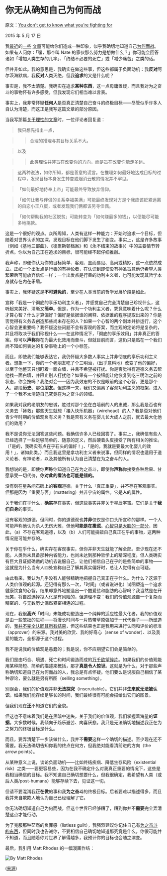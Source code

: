 # 你无从确知自己为何而战

原文：[You don't get to know what you're fighting for](https://mindingourway.com/you-dont-get-t/)

2015 年 5 月 17 日

我[最近](https://mindingourway.com/the-value-of-a-life/)的[一些](https://mindingourway.com/on-caring/) [文章](https://mindingourway.com/the-stamp-collector/)可能给你们造成一种印象，似乎我确切地知道自己[为何而战](https://mindingourway.com/caring-about-some/)。如果有人问你：「嘿，那个叫 Nate 的家伙那么努力是想做什么？」你可能会回答诸如「增加人类生存的几率」、「终结不必要的死亡」或「减少痛苦」之类的话。

但并非如此。我的意思是，我确实在做这些事，但这些都属于负面动机：我**反对**阿尔茨海默病，我**反对**人类灭绝，但我**追求**的又是什么呢？

事实是，我不太清楚。我确实在追求**某种东西**，这一点毋庸置疑，而且我对为之奋斗的事物怀有许多感受，但我发现它们相当难以言表。

事实上，我非常怀疑**任何人**是否真正清楚自己奋斗的终极目标——尽管似乎许多人自认为清楚，而这正是我写这篇文章的部分原因。

当我写那篇[关于理性的文章](https://mindingourway.com/desire-is-the-direction-rationality-is-the-magnitude/)时，一位评论者回复道：

> 我只想先指出一点，

>

> > 合理的推理与其目标关系不大。

>

> 以及

>

> > 此类理性并非旨在改变你的方向，而是旨在改变你能走多远。

>

> 这两种说法，如你所知，都是善意的谎言。在推理如何最好地达成目标的过程中，发现目标本身发生转变或烟消云散的情况并不罕见。

>

> 「如何最好地侍奉上帝」可能最终导致放弃信仰。

>

> 「如何让我与伴侣的关系幸福美满」可能最终发现对方是个我应该赶紧远离的自恋小王八蛋，或者发现我们俩都该另寻佳偶。

>

> 「如何帮助我的社区脱贫」可能转变为「如何赚最多的钱」，以便能尽可能多地捐款。

这是一个很好的观点。众所周知，人类有这样一种能力：开始时追求一个目标，但随着对世界认识的加深，发现目标在他们脚下发生了剧变。事实上，这是许多故事（例如《基地三部曲》、《德累斯顿档案》和《永不结束的故事》）中的主要情节转折点。你以为自己正在追求的目标，很可能经不起仔细推敲。

我声称，即便你认为你的目标简单、客观、显而易见、高尚或精妙，这一点依然成立。正如一个出发点是行善的有神论者，在认识到即使没有神圣旨意他仍希望人类繁荣后可能放弃信仰一样；一个出发点是行善的功利主义者，也可能发现其哲学本身就存在内在矛盾。

事实上，我怀疑这是**不可避免的**，至少在人类当前的哲学发展阶段是如此。

宣称「我是一个彻底的享乐功利主义者」，并感觉自己完全清楚自己珍视什么，这听起来美好、清晰又**简单**。但是，作为一个功利主义者，究竟意味着什么呢？什么才算心智？什么才算偏好？偏好是依据谁的阐释、依据谁的程序提取出来的？你是否觉得有义务去创造那些尚未存在的人？如果一个心智的两个副本并排运行，这个心智会更重要吗？我怀疑这些问题不会有客观的答案，而主观的定论将是复杂的，并且将取决于我们珍视什么——在这种情况下，「彻底的享乐效用」并非真正的答案。你可以**声称**你在为最大化效用而奋斗，但就目前而言，这仍只是贴在一个我们尚不知如何表达的复杂事物上的一个小标签。

而且，即使我们能够表达它，我仍怀疑大多数人事实上并非彻底的享乐功利主义者。想象一下，你的一个老朋友吃了个三明治，（出乎意料地）改变了他的偏好，以至于他整天只想盯着一面白墙，并且不希望被打扰。你是否觉得有道德义务去帮他找一面白墙，并阻止别人打扰他？如果有一个按钮能让他恢复到吃三明治之前的状态，你会按吗？我绝对会——因为我效忠的不仅是眼前的这个心智，更是那个**人**、那段**历史**、那位**朋友**。但这样一来，我们又偏离了客观功利主义的框架，进入了一个我不太清楚自己究竟在为之奋斗的领域。

如果我对我的老朋友的忠诚，胜过对那个坐在白墙前的人的忠诚，那么我是否也有义务去「拯救」那些天生就想「接入快乐机器」（wirehead）的人？我是否对他们青少年时期的价值观负有义务？我是否有义务在婴儿长大成人之前，就去最大化他们的效用？

我不是说你无法回答这些问题。我确信许多人已经回答了。事实上，我确信有些人已经选择了一些足够简单的、随意的定义，然后硬着头皮接受了所有相关的推论。（「是的，我确实有点在乎石头的偏好！」、「是的，我就是要最大化婴儿的效用！」，诸如此类。）而且我这里是拿功利主义者来说事，但同样的情况也适用于道义论者、有神论者，以及其他所有认为自己清楚在为之奋斗的人。

我想说的是，即使你**声称**你知道自己在为之奋斗，即使你**声称**你接受各种后果、甘愿承受一切代价，**你对此的看法也可能是错的。**

没有刻在星系间石碑上的**客观**道德。关于什么「真正重要」，并不存在客观事实。但那是因为「重要与否」（mattering）并非宇宙的属性。它是**人**的属性。

关于我们在乎什么，**确实**存在事实，但这些事实并非关于星辰宇宙。它们是关于**我们自身**的事实。

没有客观的道德，但同时，你的道德观也**并非**仅仅是你口头所宣称的那样。一个人可能声称他认为杀人无伤大雅，但他**可能是在撒谎**。[心智只是大脑的一部分](https://mindingourway.com/the-brainmind-distinction/)，因此，（a）不存在客观道德，以及（b）人们可能搞错自己真正在乎的事物，这两种情况是可能并存的。

关于你在乎什么，确实存在客观事实，但你并非天生就能了解全部。至少现在还不能。人类尚未具备那种内省能力，也尚未达到那种哲学上的精深程度。但人类确实有巨大且证据确凿的动机去说服自己，让他们相信自己在乎的是些简单的事物——这就是为什么当有人四处宣称自己了解其真实偏好时，总让人觉得有点可疑。

由此看来，我认为几乎没有人能够精确地把握自己真正在乎什么。为什么？这源于人类价值观的起源。还记得有那么一次，「时间」（或者说进化）试图塑造一个追求健康饮食的心智，结果却意外地塑造出一个酷爱盐和脂肪的心智吗？我当然是在开玩笑，将自然选择拟人化是有风险的，但道理不变：我们的价值观源自一个复杂而精密的、与无数历史偶然紧密相连的过程。

现在，我很**高兴**「时间」未能成功塑造出一个纯粹的适应性最大化者。我的价值观是由一些笨拙的进程——将漫长时间与一片热带草原强加于一代代猴子——所塑造的，[我并不完全认同其所有结果](https://mindingourway.com/caring-about-some/)，但这些结果也正是我用来进行认同和评价的标准（approver）的来源。我对美的欣赏、我的好奇心（sense of wonder）、以及我爱的能力，全都源于这个过程。

我不是说我的价值观是愚蠢的；我是说，你不应期望它们会是简单的。

我们是由巧合、境遇、死亡和时间锻造而成的[万千欲望碎片](http://lesswrong.com/lw/l3/thou_art_godshatter/)。如果我们的价值观能用某种简短、简单的描述来概括，那才**真是令人惊讶**。这就是为什么，对于那些声称确切知道自己在为何而战的人，我总是有点怀疑。他们要么是说服自己相信了某种谬论，要么就是另有所图（selling something）。

别误会，我们的价值观并非**无法探究**（inscruitable）。它们并非**生来就无法被认识**。如果我们能存续足够长的时间，我们最终很有可能会描绘出它们的图景。

但我们现在**还**不知道它们的全貌。

但这也不意味着我们是在黑暗中迷失。关于我们的价值观，我们掌握着海量的**证据**。大多数时候，我倾向于趋乐避苦、向喜厌悲。我只是无法确切地描述我正在为之努力的终极目标是什么。

而且，要弄清楚下一步该做什么，我并不**需要**这样一个确切的描述。至少现在还不需要。我无法确切告知你我的终点在何方，但我绝对能看清前进的方向（the arrow points）。

从某种意义上说，谈论负面动机——比如终结疾病、降低生存风险（existential risk）之类——要更容易些，因为在我不确定什么对我真正重要的情况下，这些是我相当确信的目标。我不知道自己确切想要什么，但我很确定，我希望有人类（或后人类/post-humans）能够存续下去，见证这一切。

但请不要混淆我**正在做**的事和我**为之奋斗**的终极目标。后者要难以描述得多，而且我并未自欺欺人地认为自己已经理解了它。

你无法确切知道自己为何而战，但这个世界已经够糟了，糟到你并不**需要**完全弄清楚这点才能行动。

为了克服那种茫然的负罪感（listless guilt），我强烈建议你记住自己有[为之奋斗的东西](https://mindingourway.com/youre-allowed-to-fight-for-something/)，但同时我也告诫你，不要相信自己确切地知道那究竟是什么。你很可能并不知道，而且随着你对世界了解得越多，我预计你的目标也会随之演变。

最后，我引用 Matt Rhodes 的一幅漫画作结：

![By Matt Rhodes](https://mindingourway.com/content/images/2015/05/MyHero.jpg)

([来源](http://mattrhodesart.blogspot.co.uk/))